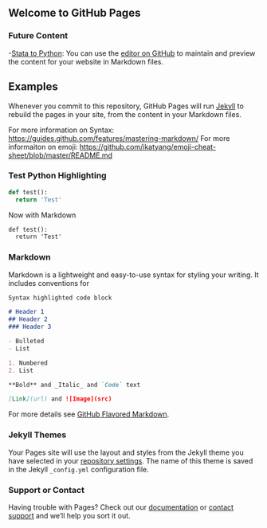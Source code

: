 ## Welcome to GitHub Pages

### Future Content
-[Stata to Python](https://jfkocher.github.io/Stata_to_Python/): 
You can use the [editor on GitHub](https://github.com/jfkocher/jfkocher.github.io/edit/master/index.md) to maintain and preview the content for your website in Markdown files.

## Examples
Whenever you commit to this repository, GitHub Pages will run [Jekyll](https://jekyllrb.com/) to rebuild the pages in your site, from the content in your Markdown files.

For more information on Syntax: https://guides.github.com/features/mastering-markdown/
For more informaiton on emoji: https://github.com/ikatyang/emoji-cheat-sheet/blob/master/README.md

### Test Python Highlighting
```python
def test():
  return 'Test'
```
Now with Markdown

```markdown
def test():
  return 'Test'
```
### Markdown

Markdown is a lightweight and easy-to-use syntax for styling your writing. It includes conventions for

```markdown
Syntax highlighted code block

# Header 1
## Header 2
### Header 3

- Bulleted
- List

1. Numbered
2. List

**Bold** and _Italic_ and `Code` text

[Link](url) and ![Image](src)
```

For more details see [GitHub Flavored Markdown](https://guides.github.com/features/mastering-markdown/).

### Jekyll Themes

Your Pages site will use the layout and styles from the Jekyll theme you have selected in your [repository settings](https://github.com/jfkocher/jfkocher.github.io/settings). The name of this theme is saved in the Jekyll `_config.yml` configuration file.

### Support or Contact

Having trouble with Pages? Check out our [documentation](https://help.github.com/categories/github-pages-basics/) or [contact support](https://github.com/contact) and we’ll help you sort it out.
